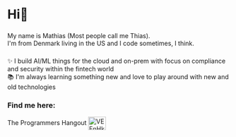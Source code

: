 <h1 align="left">Hi👋</h1>

###

<p align="left">My name is Mathias (Most people call me Thias).<br>I'm from Denmark living in the US and I code sometimes, I think.</p>

###

<p align="left">✨ I build AI/ML things for the cloud and on-prem with focus on compliance and security within the fintech world<br>📚 I'm always learning something new and love to play around with new and old technologies</p>

<h3 align="left">Find me here:</h3>
<p align="left">
The Programmers Hangout
<a href="https://discord.gg/programming" target="blank"><img align="center" src="https://raw.githubusercontent.com/rahuldkjain/github-profile-readme-generator/master/src/images/icons/Social/discord.svg" alt="VEEnHkPzY6" height="30" width="40" /></a>
</p>
